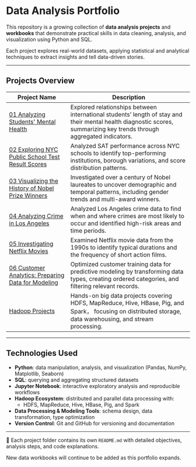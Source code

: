 # Data Analysis Portfolio

This repository is a growing collection of **data analysis projects** and **workbooks** that demonstrate practical skills in data cleaning, analysis, and visualization using Python and SQL.  

Each project explores real-world datasets, applying statistical and analytical techniques to extract insights and tell data-driven stories.

---

## Projects Overview

| Project Name | Description |
|---------------|-------------|
| [01 Analyzing Students' Mental Health](01-analyzing-students-mental-health) | Explored relationships between international students’ length of stay and their mental health diagnostic scores, summarizing key trends through aggregated indicators. |
| [02 Exploring NYC Public School Test Result Scores](02-exploring-nyc-public-school-test-result-scores) | Analyzed SAT performance across NYC schools to identify top-performing institutions, borough variations, and score distribution patterns. |
| [03 Visualizing the History of Nobel Prize Winners](03-visualizing-the-history-of-nobel-prize-winners) | Investigated over a century of Nobel laureates to uncover demographic and temporal patterns, including gender trends and multi-award winners. |
| [04 Analyzing Crime in Los Angeles](04-analyzing-crime-in-los-angeles) | Analyzed Los Angeles crime data to find when and where crimes are most likely to occur and identified high-risk areas and time periods. |
| [05 Investigating Netflix Movies](05-investigating-netflix-movies) | Examined Netflix movie data from the 1990s to identify typical durations and the frequency of short action films. |
| [06 Customer Analytics: Preparing Data for Modeling](06-customer-analytics-preparing-data-for-modeling) | Optimized customer training data for predictive modeling by transforming data types, creating ordered categories, and filtering relevant records. |
| [Hadoop Projects](hadoop-mini-projects) | Hands-on big data projects covering HDFS, MapReduce, Hive, HBase, Pig, and Spark， focusing on distributed storage, data warehousing, and stream processing. |

---

## Technologies Used

- **Python**: data manipulation, analysis, and visualization (Pandas, NumPy, Matplotlib, Seaborn)  
- **SQL**: querying and aggregating structured datasets  
- **Jupyter Notebook**: interactive exploratory analysis and reproducible workflows  
- **Hadoop Ecosystem**: distributed and parallel data processing with:
  - HDFS, MapReduce, Hive, HBase, Pig, and Spark  
- **Data Processing & Modeling Tools**: schema design, data transformation, type optimization  
- **Version Control**: Git and GitHub for versioning and documentation  

---

📘 Each project folder contains its own `README.md` with detailed objectives, analysis steps, and code explanations.  

New data workbooks will continue to be added as this portfolio expands.
